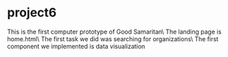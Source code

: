 # project6
This is the first computer prototype of Good Samaritan\\
The landing page is home.html\\
The first task we did was searching for organizations\\
The first component we implemented is data visualization
